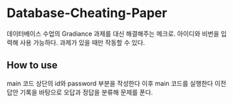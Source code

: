 # Database-Cheating-Paper
데이터베이스 수업의 Gradiance 과제를 대신 해결해주는 메크로. 아이디와 비번을 입력해 사용 가능하다. 과제가 있을 때만 작동할 수 있다.

## How to use
main 코드 상단의 id와 password 부분을 작성한다
이후 main 코드를 실행한다
이전 답안 기록을 바탕으로 오답과 정답을 분류해 문제를 푼다.
